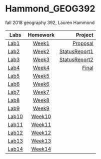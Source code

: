 # Hammond_GEOG392
fall 2018 geography 392, Lauren Hammond

|Labs|Homework|Project|
|--------|:--------:|--------:|
|[Lab1](Lab/Week01/README.md)|[Week1](Homework/Week01/README.md)|[Proposal](Project/Proposal/README.md)|
|[Lab2](Lab/Week02/README.md)|[Week2](Homework/Week02/README.md)|[StatusReport1](Project/StatusReport1/README.md)|
|[Lab3](Lab/Week03/README.md)|[Week3](Homework/Week03/README.md)|[StatusReport2](Project/StatusReport2/README.md)|
|[Lab4](Lab/Week04/README.md)|[Week4](Homework/Week04/README.md)|[Final](Project/Final/README.md)|
|[Lab5](Lab/Week05/README.md)|[Week5](Homework/Week05/README.md)|
|[Lab6](Lab/Week06/README.md)|[Week6](Homework/Week06/README.md)|
|[Lab7](Lab/Week07/README.md)|[Week7](Homework/Week07/README.md)|
|[Lab8](Lab/Week08/README.md)|[Week8](Homework/Week08/README.md)|
|[Lab9](Lab/Week09/README.md)|[Week9](Homework/Week09/README.md)|
|[Lab10](Lab/Week10/README.md)|[Week10](Homework/Week10/README.md)|
|[Lab11](Lab/Week11/README.md)|[Week11](Homework/Week11/README.md)|
|[Lab12](Lab/Week12/README.md)|[Week12](Homework/Week12/README.md)|
|[Lab13](Lab/Week13/README.md)|[Week13](Homework/Week13/README.md)|
|[Lab14](Lab/Week14/README.md)|[Week14](Homework/Week14/README.md)|
